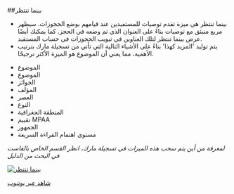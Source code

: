 ##بينما تنتظر

- بينما تنتظر هي ميزة تقدم توصيات للمستفيدين عند قيامهم بوضع الحجوزات. سيظهر مربع منبثق مع توصيات بناءً على العنوان الذي تم وضعه في الحجز. كما يمكنك أيضًا عرض بينما تنتظر لتلك العناوين في تبويب الحجوزات في حساب المستفيد.
- يتم توليد 'المزيد كهذا' بناءً على الأشياء التالية التي تأتي من تسجيلة مارك بترتيب الأهمية، مما يعني أن الموضوع هو الميزة الأكثر ترجيحًا. 

 * الموضوع
 * الموضوع
 * الجوائز
 * المؤلف
 * العصر
 * النوع
 * المنطقة الجغرافية 
 * تقييم MPAA
 * الجمهور
 * مستوى اهتمام القراءة السريعة

*لمعرفة من أين يتم سحب هذه الميزات في تسجيلة مارك، انظر القسم الخاص بالفاست في البحث من الدليل*

[![بينما تنتظر](/manual/images/While-You-Wait.png)](https://www.youtube.com/watch?v=4Rd_RdYMkH4&list=PLV_OXyJ1D3Bjr49J9FQ3M0uNhiNv4E04f&index=11)


[شاهد عبر يوتيوب](https://www.youtube.com/watch?v=4Rd_RdYMkH4&list=PLV_OXyJ1D3Bjr49J9FQ3M0uNhiNv4E04f&index=11)

